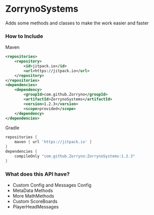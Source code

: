 # ZorrynoSystems
Adds some methods and classes to make the work easier and faster

### How to Include
Maven
```xml
<repositories>
    <repository>
        <id>jitpack.io</id>
        <url>https://jitpack.io</url>
    </repository>
</repositories>
<dependencies>
    <dependency>
        <groupId>com.github.Zorryno</groupId>
        <artifactId>ZorrynoSystems</artifactId>
        <version>1.2.3</version>
        <scope>provided</scope>
    </dependency>
</dependencies>
```

Gradle
```groovy
repositories {
    maven { url 'https://jitpack.io' }
}
dependencies {
    compileOnly "com.github.Zorryno:ZorrynoSystems:1.2.3"
}
```



### What does this API have?
- Custom Config and Messages Config
- MetaData Methods
- More MathMethods
- Custom ScoreBoards
- PlayerHeadMessages
